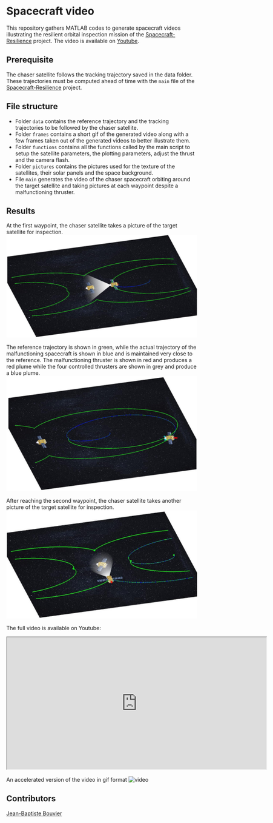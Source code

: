 # Spacecraft video

This repository gathers MATLAB codes to generate spacecraft videos illustrating the resilient orbital inspection mission of the [Spacecraft-Resilience](https://github.com/Jean-BaptisteBouvier/Spacecraft-Resilience) project.
The video is available on [Youtube](https://youtu.be/DQy8iNHyt7M).



## Prerequisite

The chaser satellite follows the tracking trajectory saved in the data folder. These trajectories must be computed ahead of time with the `main` file of the [Spacecraft-Resilience](https://github.com/Jean-BaptisteBouvier/Spacecraft-Resilience) project.



## File structure

- Folder `data` contains the reference trajectory and the tracking trajectories to be followed by the chaser satellite.
- Folder `frames` contains a short gif of the generated video along with a few frames taken out of the generated videos to better illustrate them.
- Folder `functions` contains all the functions called by the main script to setup the satellite parameters, the plotting parameters, adjust the thrust and the camera flash.
- Folder `pictures` contains the pictures used for the texture of the satellites, their solar panels and the space background.
- File `main` generates the video of the chaser spacecraft orbiting around the target satellite and taking pictures at each waypoint despite a malfunctioning thruster.




## Results

At the first waypoint, the chaser satellite takes a picture of the target satellite for inspection.
![spacecraft inspection](frames/spacecraft_pic.jpg)

The reference trajectory is shown in green, while the actual trajectory of the malfunctioning spacecraft is shown in blue and is maintained very close to the reference. The malfunctioning thruster is shown in red and produces a red plume while the four controlled thrusters are shown in grey and produce a blue plume.
![spacecraft inspection](frames/spacecraft_far.jpg)

After reaching the second waypoint, the chaser satellite takes another picture of the target satellite for inspection.
![spacecraft inspection](frames/spacecraft_pic_2.jpg)

The full video is available on Youtube:
<iframe width="685" height="348"
  src="https://www.youtube.com/embed/DQy8iNHyt7M">
</iframe>


An accelerated version of the video in gif format
![video](frames/spacecraft_gif.gif)

## Contributors

[Jean-Baptiste Bouvier](https://jean-baptistebouvier.github.io/)
